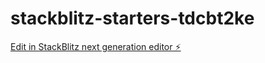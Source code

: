 # stackblitz-starters-tdcbt2ke

[Edit in StackBlitz next generation editor ⚡️](https://stackblitz.com/~/github.com/firemoney81-naldon/stackblitz-starters-tdcbt2ke)